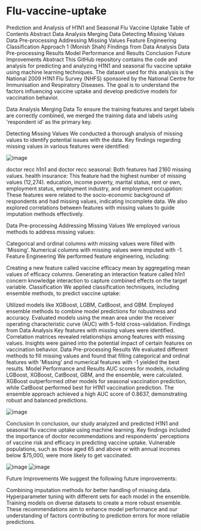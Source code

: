 # Flu-vaccine-uptake
Prediction and Analysis of H1N1 and Seasonal Flu Vaccine Uptake
Table of Contents
Abstract
Data Analysis
Merging Data
Detecting Missing Values
Data Pre-processing
Addressing Missing Values
Feature Engineering
Classification
Approach 1 (Monish Shah)
Findings from Data Analysis
Data Pre-processing Results
Model Performance and Results
Conclusion
Future Improvements
Abstract <a name="abstract"></a>
This GitHub repository contains the code and analysis for predicting and analyzing H1N1 and seasonal flu vaccine uptake using machine learning techniques. The dataset used for this analysis is the National 2009 H1N1 Flu Survey (NHFS) sponsored by the National Centre for Immunisation and Respiratory Diseases. The goal is to understand the factors influencing vaccine uptake and develop predictive models for vaccination behavior.

Data Analysis <a name="data-analysis"></a>
Merging Data <a name="merging-data"></a>
To ensure the training features and target labels are correctly combined, we merged the training data and labels using 'respondent id' as the primary key.

Detecting Missing Values <a name="detecting-missing-values"></a>
We conducted a thorough analysis of missing values to identify potential issues with the data. Key findings regarding missing values in various features were identified:

![image](https://github.com/Monish24/Flu-vaccine-uptake/assets/54630644/ded0b53b-6718-45fd-a809-9b84ad30c4de)

doctor recc h1n1 and doctor recc seasonal: Both features had 2160 missing values.
health insurance: This feature had the highest number of missing values (12,274).
education, income poverty, marital status, rent or own, employment status, employment industry, and employment occupation: These features were related to the socio-economic background of respondents and had missing values, indicating incomplete data.
We also explored correlations between features with missing values to guide imputation methods effectively.

Data Pre-processing <a name="data-pre-processing"></a>
Addressing Missing Values <a name="addressing-missing-values"></a>
We employed various methods to address missing values:

Categorical and ordinal columns with missing values were filled with 'Missing'.
Numerical columns with missing values were imputed with -1.
Feature Engineering <a name="feature-engineering"></a>
We performed feature engineering, including:

Creating a new feature called vaccine efficacy mean by aggregating mean values of efficacy columns.
Generating an interaction feature called h1n1 concern knowledge interaction to capture combined effects on the target variable.
Classification <a name="classification"></a>
We applied classification techniques, including ensemble methods, to predict vaccine uptake:

Utilized models like XGBoost, LGBM, CatBoost, and GBM.
Employed ensemble methods to combine model predictions for robustness and accuracy.
Evaluated models using the mean area under the receiver operating characteristic curve (AUC) with 5-fold cross-validation.
Findings from Data Analysis <a name="findings-from-data-analysis"></a>
Key features with missing values were identified.
Correlation matrices revealed relationships among features with missing values.
Insights were gained into the potential impact of certain features on vaccination behavior.
Data Pre-processing Results <a name="data-pre-processing-results"></a>
We evaluated different methods to fill missing values and found that filling categorical and ordinal features with 'Missing' and numerical features with -1 yielded the best results.
Model Performance and Results <a name="model-performance-and-results"></a>
AUC scores for models, including LGBoost, XGBoost, CatBoost, GBM, and the ensemble, were calculated.
XGBoost outperformed other models for seasonal vaccination prediction, while CatBoost performed best for H1N1 vaccination prediction.
The ensemble approach achieved a high AUC score of 0.8637, demonstrating robust and balanced predictions.

![image](https://github.com/Monish24/Flu-vaccine-uptake/assets/54630644/496b52ff-3a6f-46fd-8610-722e859fc79b)

Conclusion <a name="conclusion"></a>
In conclusion, our study analyzed and predicted H1N1 and seasonal flu vaccine uptake using machine learning. Key findings included the importance of doctor recommendations and respondents' perceptions of vaccine risk and efficacy in predicting vaccine uptake. Vulnerable populations, such as those aged 65 and above or with annual incomes below $75,000, were more likely to get vaccinated.

![image](https://github.com/Monish24/Flu-vaccine-uptake/assets/54630644/c82b7479-1b9c-4001-94ba-0b322a562ad4)
![image](https://github.com/Monish24/Flu-vaccine-uptake/assets/54630644/00f59df8-43b8-4bc7-a8f7-936b2c7f2c69)


Future Improvements <a name="future-improvements"></a>
We suggest the following future improvements:

Combining imputation methods for better handling of missing data.
Hyperparameter tuning with different sets for each model in the ensemble.
Training models on diverse datasets to create a more robust ensemble.
These recommendations aim to enhance model performance and our understanding of factors contributing to prediction errors for more reliable predictions.

